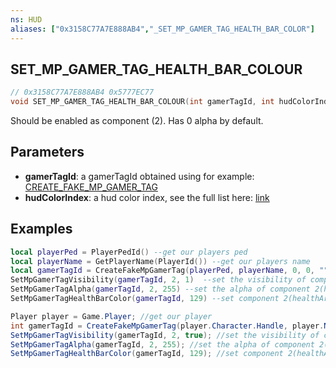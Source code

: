 ```yaml
---
ns: HUD
aliases: ["0x3158C77A7E888AB4","_SET_MP_GAMER_TAG_HEALTH_BAR_COLOR"]
---
```

## SET_MP_GAMER_TAG_HEALTH_BAR_COLOUR

```c
// 0x3158C77A7E888AB4 0x5777EC77
void SET_MP_GAMER_TAG_HEALTH_BAR_COLOUR(int gamerTagId, int hudColorIndex);
```

Should be enabled as component (2). Has 0 alpha by default.  

## Parameters
* **gamerTagId**: a gamerTagId obtained using  for example: [CREATE_FAKE_MP_GAMER_TAG](https://docs.fivem.net/natives/?_0xBFEFE3321A3F5015)
* **hudColorIndex**: a hud color index, see the full list here: [link](https://docs.fivem.net/docs/game-references/hud-colors/)

## Examples
```lua
local playerPed = PlayerPedId() --get our players ped
local playerName = GetPlayerName(PlayerId()) --get our players name
local gamerTagId = CreateFakeMpGamerTag(playerPed, playerName, 0, 0, "", 0) --create a gamer tag
SetMpGamerTagVisibility(gamerTagId, 2, 1)  --set the visibility of component 2(healthArmour) to true
SetMpGamerTagAlpha(gamerTagId, 2, 255) --set the alpha of component 2(healthArmour) to 255
SetMpGamerTagHealthBarColor(gamerTagId, 129) --set component 2(healthArmour) color to 129(HUD_COLOUR_YOGA) 
```

```cs
Player player = Game.Player; //get our player
int gamerTagId = CreateFakeMpGamerTag(player.Character.Handle, player.Name, false, false, null, 0); //create a gamer tag
SetMpGamerTagVisibility(gamerTagId, 2, true); //set the visibility of component 2(healthArmour) to true
SetMpGamerTagAlpha(gamerTagId, 2, 255); //set the alpha of component 2(healthArmour) to 255
SetMpGamerTagHealthBarColor(gamerTagId, 129); //set component 2(healthArmour) color to 129(HUD_COLOUR_YOGA) 
```
